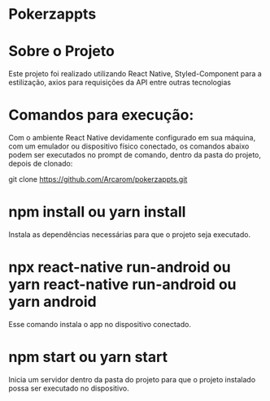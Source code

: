 ﻿# Pokerzappts
# Sobre o Projeto

Este projeto foi realizado utilizando React Native, Styled-Component para a estilização, axios para requisições da API  entre outras tecnologias


# Comandos para execução:

Com o ambiente React Native devidamente configurado em sua máquina, com um emulador ou dispositivo físico conectado, os comandos abaixo podem ser executados no prompt de comando, dentro da pasta do projeto, depois de clonado:

git clone https://github.com/Arcarom/pokerzappts.git

# npm install ou yarn install
Instala as dependências necessárias para que o projeto seja executado.

# npx react-native run-android ou yarn react-native run-android ou yarn android
Esse comando instala o app no dispositivo conectado.

# npm start ou yarn start
Inicia um servidor dentro da pasta do projeto para que o projeto instalado possa ser executado no dispositivo.

